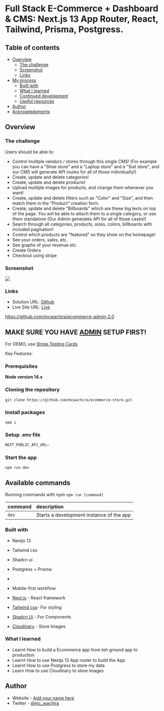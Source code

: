 # Full Stack E-Commerce + Dashboard & CMS: Next.js 13 App Router, React, Tailwind, Prisma, Postgress.

## Table of contents

- [Overview](#overview)
    - [The challenge](#the-challenge)
    - [Screenshot](#screenshot)
    - [Links](#links)
- [My process](#my-process)
    - [Built with](#built-with)
    - [What I learned](#what-i-learned)
    - [Continued development](#continued-development)
    - [Useful resources](#useful-resources)
- [Author](#author)
- [Acknowledgments](#acknowledgments)



## Overview

### The challenge

Users should be able to:

- Control mulitple vendors / stores through this single CMS! (For example you can have a "Shoe store" and a "Laptop store" and a "Suit store", and our CMS will generate API routes for all of those individually!)
- Create, update and delete categories!
- Create, update and delete products!
- Upload multiple images for products, and change them whenever you want!
- Create, update and delete filters such as "Color" and "Size", and then match them in the "Product" creation form.
- Create, update and delete "Billboards" which are these big texts on top of the page. You will be able to attach them to a single category, or use them standalone (Our Admin generates API for all of those cases!)
- Search through all categories, products, sizes, colors, billboards with included pagination!
- Control which products are "featured" so they show on the homepage!
- See your orders, sales, etc.
- See graphs of your revenue etc.
- Create Orders
- Checkout using stripe



### Screenshot

![](./Ecommerce-2.0.gif)



### Links

- Solution URL: [Github](https://github.com/mcwachira/ecommerce-store)
- Live Site URL: [Live](https://ecommerce-store-mcwachira.vercel.app)



https://github.com/mcwachira/ecommerce-admin-2.0


## MAKE SURE YOU HAVE [ADMIN](https://github.com/mcwachira/ecommerce-admin-2.0/tree/master) SETUP FIRST!

For DEMO, use [Stripe Testing Cards](https://stripe.com/docs/testing)

Key Features:

### Prerequisites

**Node version 14.x**

### Cloning the repository

```shell
git clone https://github.com/mcwachira/ecommerce-store.git
```

### Install packages

```shell
npm i
```

### Setup .env file


```js
NEXT_PUBLIC_API_URL=
```


### Start the app

```shell
npm run dev
```

## Available commands

Running commands with npm `npm run [command]`

| command         | description                              |
| :-------------- | :--------------------------------------- |
| `dev`           | Starts a development instance of the app |


### Built with

- Nextjs 13
- Tailwind css
- Shadcn ui
- Postgress + Prisma 
- 
- Mobile-first workflow

- [Next.js](https://nextjs.org/) - React framework
- [Tailwind css](https://tailwindcss.com/)- For styling
- [Shadcn Ui](https://ui.shadcn.com/) - For Components
- [Cloudinary](https://cloudinary.com/) - Store Images 



### What I learned

- Learnt How to build a Ecommerce app from teh ground app to production
- Learnt How to use Nextjs 13 App router to build the App
- Learnt How to use Postgress to store my data
- Learn How to use Cloudinary to store Images

## Author

- Website - [Add your name here](https://mcwachira.com)
- Twitter - [@mc_wachira](https:https://twitter.com/mc_wachira)



